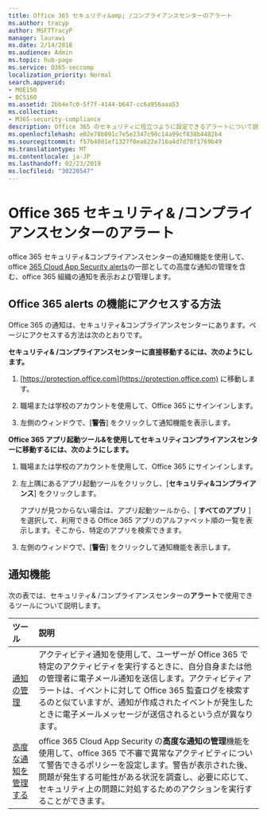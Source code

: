 ```yaml
---
title: Office 365 セキュリティ&amp; /コンプライアンスセンターのアラート
ms.author: tracyp
author: MSFTTracyP
manager: laurawi
ms.date: 2/14/2018
ms.audience: Admin
ms.topic: hub-page
ms.service: O365-seccomp
localization_priority: Normal
search.appverid:
- MOE150
- BCS160
ms.assetid: 2bb4e7c0-5f7f-4144-b647-cc6a956aaa53
ms.collection:
- M365-security-compliance
description: Office 365 のセキュリティに役立つように設定できるアラートについて説明します。
ms.openlocfilehash: e02e78b091c7e5e2347c90c14a99cf838b4482b4
ms.sourcegitcommit: f57b4001ef1327f0ea622e716a4d7d78f1769b49
ms.translationtype: MT
ms.contentlocale: ja-JP
ms.lasthandoff: 02/23/2019
ms.locfileid: "30220547"
---
```

# <a name="alerts-in-the-office-365-security-amp-compliance-center"></a>Office 365 セキュリティ&amp; /コンプライアンスセンターのアラート

office 365 セキュリティ&amp;コンプライアンスセンターの通知機能を使用して、office [365 Cloud App Security alerts](office-365-cas-overview.md)の一部としての高度な通知の管理を含む、office 365 組織の通知を表示および管理します。
  
## <a name="how-to-get-to-the-office-365-alerts-features"></a>Office 365 alerts の機能にアクセスする方法

Office 365 の通知は、セキュリティ&amp;コンプライアンスセンターにあります。ページにアクセスする方法は次のとおりです。
  
 **セキュリティ&amp; /コンプライアンスセンターに直接移動するには、次のようにします。**
  
1. [https://protection.office.com](https://protection.office.com) に移動します。
    
2. 職場または学校のアカウントを使用して、Office 365 にサインインします。 
    
3. 左側のウィンドウで、[**警告**] をクリックして通知機能を表示します。 
    
 **Office 365 アプリ起動ツール&amp;を使用してセキュリティコンプライアンスセンターに移動するには、次のようにします。**
  
1. 職場または学校のアカウントを使用して、Office 365 にサインインします。 
    
2. 左上隅にあるアプリ起動ツールをクリックし、[**セキュリティ&amp;コンプライアンス**] をクリックします。
    
    アプリが見つからない場合は、アプリ起動ツールから、[ **すべてのアプリ** ] を選択して、利用できる Office 365 アプリのアルファベット順の一覧を表示します。そこから、特定のアプリを検索できます。 
    
3. 左側のウィンドウで、[**警告**] をクリックして通知機能を表示します。 
    
## <a name="alerts-features"></a>通知機能

次の表では、セキュリティ&amp; /コンプライアンスセンターの**アラート**で使用できるツールについて説明します。 
  
|**ツール**|**説明**|
|:-----|:-----|
|[通知の管理](create-activity-alerts.md) <br/> |アクティビティ通知を使用して、ユーザーが Office 365 で特定のアクティビティを実行するときに、自分自身または他の管理者に電子メール通知を送信します。アクティビティアラートは、イベントに対して Office 365 監査ログを検索するのと似ていますが、通知が作成されたイベントが発生したときに電子メールメッセージが送信されるという点が異なります。  <br/> |
|[高度な通知を管理する](office-365-cas-overview.md) <br/> |office 365 Cloud App Security の**高度な通知の管理**機能を使用して、office 365 で不審で異常なアクティビティについて警告できるポリシーを設定します。警告が表示された後、問題が発生する可能性がある状況を調査し、必要に応じて、セキュリティ上の問題に対処するためのアクションを実行することができます。<br/> |
   

